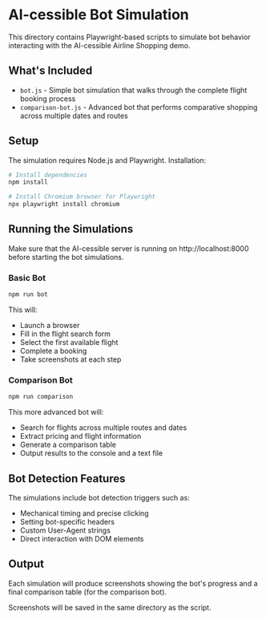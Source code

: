# AI-cessible Bot Simulation

This directory contains Playwright-based scripts to simulate bot behavior interacting with the AI-cessible Airline Shopping demo.

## What's Included

- `bot.js` - Simple bot simulation that walks through the complete flight booking process
- `comparison-bot.js` - Advanced bot that performs comparative shopping across multiple dates and routes

## Setup

The simulation requires Node.js and Playwright. Installation:

```bash
# Install dependencies
npm install

# Install Chromium browser for Playwright
npx playwright install chromium
```

## Running the Simulations

Make sure that the AI-cessible server is running on http://localhost:8000 before starting the bot simulations.

### Basic Bot

```bash
npm run bot
```

This will:
- Launch a browser
- Fill in the flight search form
- Select the first available flight
- Complete a booking
- Take screenshots at each step

### Comparison Bot

```bash
npm run comparison
```

This more advanced bot will:
- Search for flights across multiple routes and dates
- Extract pricing and flight information
- Generate a comparison table
- Output results to the console and a text file

## Bot Detection Features

The simulations include bot detection triggers such as:
- Mechanical timing and precise clicking
- Setting bot-specific headers
- Custom User-Agent strings
- Direct interaction with DOM elements

## Output

Each simulation will produce screenshots showing the bot's progress and a final comparison table (for the comparison bot).

Screenshots will be saved in the same directory as the script. 